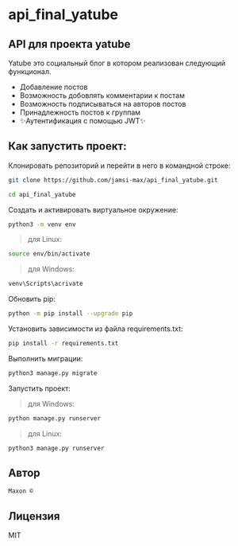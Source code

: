 # api_final_yatube
## API для проекта yatube

Yatube это социальный блог в котором реализован следующий функционал.

- Добавление постов
- Возможность добовлять комментарии к постам
- Возможность подписываться на авторов постов
- Принадлежность постов к группам
- ✨Аутентификация с помощью JWT✨

## Как запустить проект:

Клонировать репозиторий и перейти в него в командной строке:

```sh
git clone https://github.com/jamsi-max/api_final_yatube.git
```
```sh
cd api_final_yatube
```
Cоздать и активировать виртуальное окружение:
```sh
python3 -m venv env
```
> для Linux:
```sh
source env/bin/activate
```
> для Windows:
```sh
venv\Scripts\acrivate
```
Обновить pip:
```sh
python -m pip install --upgrade pip
```
Установить зависимости из файла requirements.txt:
```sh
pip install -r requirements.txt
```
Выполнить миграции:
```sh
python3 manage.py migrate
```
Запустить проект:
> для Windows:
```sh
python manage.py runserver
```
> для Linux:
```sh
python3 manage.py runserver
```
## Автор

```sh
Maxon ©
```

## Лицензия

MIT



